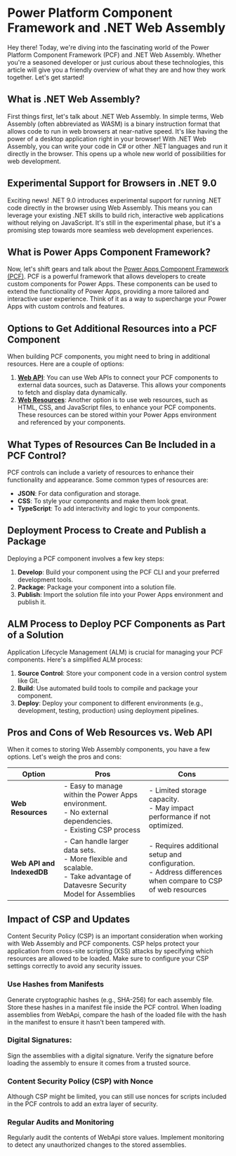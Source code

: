 # Power Platform Component Framework and .NET Web Assembly

Hey there! Today, we're diving into the fascinating world of the Power Platform Component Framework (PCF) and .NET Web Assembly. Whether you're a seasoned developer or just curious about these technologies, this article will give you a friendly overview of what they are and how they work together. Let's get started!

## What is .NET Web Assembly?

First things first, let's talk about .NET Web Assembly. In simple terms, Web Assembly (often abbreviated as WASM) is a binary instruction format that allows code to run in web browsers at near-native speed. It's like having the power of a desktop application right in your browser! With .NET Web Assembly, you can write your code in C# or other .NET languages and run it directly in the browser. This opens up a whole new world of possibilities for web development.

## Experimental Support for Browsers in .NET 9.0

Exciting news! .NET 9.0 introduces experimental support for running .NET code directly in the browser using Web Assembly. This means you can leverage your existing .NET skills to build rich, interactive web applications without relying on JavaScript. It's still in the experimental phase, but it's a promising step towards more seamless web development experiences.

## What is Power Apps Component Framework?

Now, let's shift gears and talk about the [Power Apps Component Framework (PCF)](https://learn.microsoft.com/power-apps/developer/component-framework/overview). PCF is a powerful framework that allows developers to create custom components for Power Apps. These components can be used to extend the functionality of Power Apps, providing a more tailored and interactive user experience. Think of it as a way to supercharge your Power Apps with custom controls and features.

## Options to Get Additional Resources into a PCF Component

When building PCF components, you might need to bring in additional resources. Here are a couple of options:

1. [**Web API**](https://learn.microsoft.com/power-apps/developer/component-framework/reference/webapi): You can use Web APIs to connect your PCF components to external data sources, such as Dataverse. This allows your components to fetch and display data dynamically.
2. [**Web Resources**](https://learn.microsoft.com/power-apps/developer/model-driven-apps/web-resources): Another option is to use web resources, such as HTML, CSS, and JavaScript files, to enhance your PCF components. These resources can be stored within your Power Apps environment and referenced by your components.

## What Types of Resources Can Be Included in a PCF Control?

PCF controls can include a variety of resources to enhance their functionality and appearance. Some common types of resources are:

- **JSON**: For data configuration and storage.
- **CSS**: To style your components and make them look great.
- **TypeScript**: To add interactivity and logic to your components.

## Deployment Process to Create and Publish a Package

Deploying a PCF component involves a few key steps:

1. **Develop**: Build your component using the PCF CLI and your preferred development tools.
2. **Package**: Package your component into a solution file.
3. **Publish**: Import the solution file into your Power Apps environment and publish it.

## ALM Process to Deploy PCF Components as Part of a Solution

Application Lifecycle Management (ALM) is crucial for managing your PCF components. Here's a simplified ALM process:

1. **Source Control**: Store your component code in a version control system like Git.
2. **Build**: Use automated build tools to compile and package your component.
3. **Deploy**: Deploy your component to different environments (e.g., development, testing, production) using deployment pipelines.

## Pros and Cons of Web Resources vs. Web API

When it comes to storing Web Assembly components, you have a few options. Let's weigh the pros and cons:

| **Option**          | **Pros**                                      | **Cons**                                      |
|---------------------|-----------------------------------------------|-----------------------------------------------|
| **Web Resources**   | - Easy to manage within the Power Apps environment.<br>- No external dependencies. <br>- Existing CSP process | - Limited storage capacity.<br>- May impact performance if not optimized. |
| **Web API and IndexedDB** | - Can handle larger data sets.<br>- More flexible and scalable. <br>- Take advantage of Datavesre Security Model for Assemblies | - Requires additional setup and configuration. <br>- Address differences when compare to CSP of web resources |

## Impact of CSP and Updates

Content Security Policy (CSP) is an important consideration when working with Web Assembly and PCF components. CSP helps protect your application from cross-site scripting (XSS) attacks by specifying which resources are allowed to be loaded. Make sure to configure your CSP settings correctly to avoid any security issues.
### Use Hashes from Manifests

Generate cryptographic hashes (e.g., SHA-256) for each assembly file.
Store these hashes in a manifest file inside the PCF control.
When loading assemblies from WebApi, compare the hash of the loaded file with the hash in the manifest to ensure it hasn't been tampered with.

### Digital Signatures:

Sign the assemblies with a digital signature.
Verify the signature before loading the assembly to ensure it comes from a trusted source.

### Content Security Policy (CSP) with Nonce

Although CSP might be limited, you can still use nonces for scripts included in the PCF controls to add an extra layer of security.

### Regular Audits and Monitoring

Regularly audit the contents of WebApi store values.
Implement monitoring to detect any unauthorized changes to the stored assemblies.
